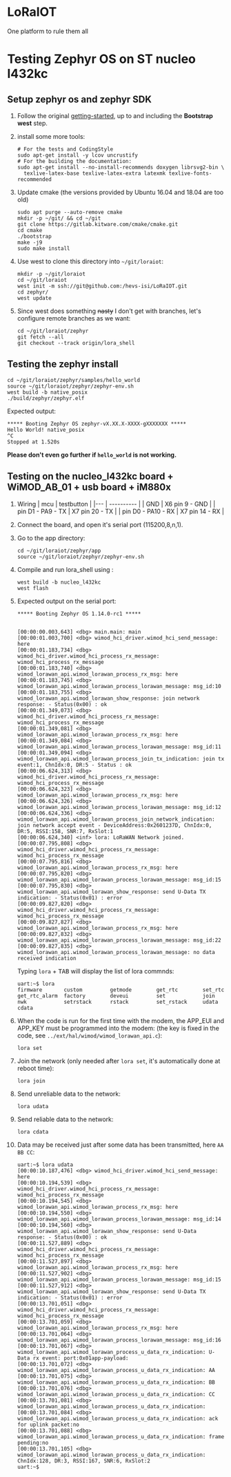 # LoRaIOT
One platform to rule them all

# Testing Zephyr OS on ST nucleo l432kc

## Setup zephyr os and zephyr SDK
1. Follow the original [getting-started](https://docs.zephyrproject.org/latest/getting_started/getting_started.html),
up to and including the **Bootstrap west** step.

1. install some more tools:
    ```
    # For the tests and CodingStyle
    sudo apt-get install -y lcov uncrustify
    # For the building the documentation:
    sudo apt-get install --no-install-recommends doxygen librsvg2-bin \
      texlive-latex-base texlive-latex-extra latexmk texlive-fonts-recommended
    ```

1. Update cmake (the versions provided by Ubuntu 16.04 and 18.04 are too old)
    ```
    sudo apt purge --auto-remove cmake
    mkdir -p ~/git/ && cd ~/git
    git clone https://gitlab.kitware.com/cmake/cmake.git
    cd cmake
    ./bootstrap
    make -j9
    sudo make install
    ```

1. Use west to clone this directory into `~/git/loraiot`:
    ```
    mkdir -p ~/git/loraiot
    cd ~/git/loraiot
    west init -m ssh://git@github.com:/hevs-isi/LoRaIOT.git
    cd zephyr/
    west update
    ```
1. Since west does something <s>nasty</s> I don't get with branches, let's configure remote branches as we want:
    ```
    cd ~/git/loraiot/zephyr
    git fetch --all
    git checkout --track origin/lora_shell
    ```

## Testing the zephyr install
```
cd ~/git/loraiot/zephyr/samples/hello_world
source ~/git/loraiot/zephyr/zephyr-env.sh
west build -b native_posix
./build/zephyr/zephyr.elf
```
Expected output:
```
***** Booting Zephyr OS zephyr-vX.XX.X-XXXX-gXXXXXXX *****
Hello World! native_posix
^C
Stopped at 1.520s
```
**Please don't even go further if `hello_world` is not working.**

## Testing on the nucleo_l432kc board + WiMOD_AB_01 + usb board + iM880x
1. Wiring
| mcu | testbutton |
|--- | ---------- |
| GND | X6 pin 9 - GND |
| pin D1 - PA9 - TX | X7 pin 20 - TX |
| pin D0 - PA10 - RX | X7 pin 14 - RX |

1. Connect the board, and open it's serial port (115200,8,n,1).

1. Go to the app directory:
    ```
    cd ~/git/loraiot/zephyr/app
    source ~/git/loraiot/zephyr/zephyr-env.sh
    ```

1. Compile and run lora_shell using :

    ```
    west build -b nucleo_l432kc
    west flash
    ```

1. Expected output on the serial port:

    ```
    ***** Booting Zephyr OS 1.14.0-rc1 *****


    [00:00:00.003,643] <dbg> main.main: main
    [00:00:01.003,700] <dbg> wimod_hci_driver.wimod_hci_send_message: here
    [00:00:01.183,734] <dbg> wimod_hci_driver.wimod_hci_process_rx_message: wimod_hci_process_rx_message
    [00:00:01.183,740] <dbg> wimod_lorawan_api.wimod_lorawan_process_rx_msg: here
    [00:00:01.183,745] <dbg> wimod_lorawan_api.wimod_lorawan_process_lorawan_message: msg_id:10
    [00:00:01.183,755] <dbg> wimod_lorawan_api.wimod_lorawan_show_response: join network response: - Status(0x00) : ok
    [00:00:01.349,073] <dbg> wimod_hci_driver.wimod_hci_process_rx_message: wimod_hci_process_rx_message
    [00:00:01.349,081] <dbg> wimod_lorawan_api.wimod_lorawan_process_rx_msg: here
    [00:00:01.349,084] <dbg> wimod_lorawan_api.wimod_lorawan_process_lorawan_message: msg_id:11
    [00:00:01.349,094] <dbg> wimod_lorawan_api.wimod_lorawan_process_join_tx_indication: join tx event:1, ChnIdx:0, DR:5 - Status : ok
    [00:00:06.624,313] <dbg> wimod_hci_driver.wimod_hci_process_rx_message: wimod_hci_process_rx_message
    [00:00:06.624,323] <dbg> wimod_lorawan_api.wimod_lorawan_process_rx_msg: here
    [00:00:06.624,326] <dbg> wimod_lorawan_api.wimod_lorawan_process_lorawan_message: msg_id:12
    [00:00:06.624,336] <dbg> wimod_lorawan_api.wimod_lorawan_process_join_network_indication: join network accept event - DeviceAddress:0x2601237D, ChnIdx:0, DR:5, RSSI:158, SNR:7, RxSlot:1
    [00:00:06.624,340] <inf> lora: LoRaWAN Network joined.
    [00:00:07.795,808] <dbg> wimod_hci_driver.wimod_hci_process_rx_message: wimod_hci_process_rx_message
    [00:00:07.795,816] <dbg> wimod_lorawan_api.wimod_lorawan_process_rx_msg: here
    [00:00:07.795,820] <dbg> wimod_lorawan_api.wimod_lorawan_process_lorawan_message: msg_id:15
    [00:00:07.795,830] <dbg> wimod_lorawan_api.wimod_lorawan_show_response: send U-Data TX indication: - Status(0x01) : error
    [00:00:09.827,820] <dbg> wimod_hci_driver.wimod_hci_process_rx_message: wimod_hci_process_rx_message
    [00:00:09.827,827] <dbg> wimod_lorawan_api.wimod_lorawan_process_rx_msg: here
    [00:00:09.827,832] <dbg> wimod_lorawan_api.wimod_lorawan_process_lorawan_message: msg_id:22
    [00:00:09.827,835] <dbg> wimod_lorawan_api.wimod_lorawan_process_lorawan_message: no data received indication
    ```

    Typing `lora` + <kbd>TAB</kbd> will display the list of lora commnds:
    ```
    uart:~$ lora 
    firmware       custom         getmode        get_rtc        set_rtc
    get_rtc_alarm  factory        deveui         set            join
    nwk            setrstack      rstack         set_rstack     udata
    cdata
    ```
1. When the code is run for the first time with the modem, the APP_EUI and APP_KEY
    must be programmed into the modem: (the key is fixed in the code, see
    `../ext/hal/wimod/wimod_lorawan_api.c`):

    ```
    lora set
    ```

1. Join the network (only needed after `lora set`, it's automatically done at reboot time):

    ```
    lora join
    ```

1. Send unreliable data to the network:

    ```
    lora udata
    ```

1. Send reliable data to the network:

    ```
    lora cdata
    ```

1. Data may be received just after some data has been transmitted, here `AA BB CC`:

    ```
    uart:~$ lora udata 
    [00:00:10.187,476] <dbg> wimod_hci_driver.wimod_hci_send_message: here
    [00:00:10.194,539] <dbg> wimod_hci_driver.wimod_hci_process_rx_message: wimod_hci_process_rx_message
    [00:00:10.194,545] <dbg> wimod_lorawan_api.wimod_lorawan_process_rx_msg: here
    [00:00:10.194,550] <dbg> wimod_lorawan_api.wimod_lorawan_process_lorawan_message: msg_id:14
    [00:00:10.194,560] <dbg> wimod_lorawan_api.wimod_lorawan_show_response: send U-Data response: - Status(0x00) : ok
    [00:00:11.527,889] <dbg> wimod_hci_driver.wimod_hci_process_rx_message: wimod_hci_process_rx_message
    [00:00:11.527,897] <dbg> wimod_lorawan_api.wimod_lorawan_process_rx_msg: here
    [00:00:11.527,902] <dbg> wimod_lorawan_api.wimod_lorawan_process_lorawan_message: msg_id:15
    [00:00:11.527,912] <dbg> wimod_lorawan_api.wimod_lorawan_show_response: send U-Data TX indication: - Status(0x01) : error
    [00:00:13.701,051] <dbg> wimod_hci_driver.wimod_hci_process_rx_message: wimod_hci_process_rx_message
    [00:00:13.701,059] <dbg> wimod_lorawan_api.wimod_lorawan_process_rx_msg: here
    [00:00:13.701,064] <dbg> wimod_lorawan_api.wimod_lorawan_process_lorawan_message: msg_id:16
    [00:00:13.701,067] <dbg> wimod_lorawan_api.wimod_lorawan_process_u_data_rx_indication: U-Data rx event: port:0x01app-payload:
    [00:00:13.701,072] <dbg> wimod_lorawan_api.wimod_lorawan_process_u_data_rx_indication: AA 
    [00:00:13.701,075] <dbg> wimod_lorawan_api.wimod_lorawan_process_u_data_rx_indication: BB 
    [00:00:13.701,076] <dbg> wimod_lorawan_api.wimod_lorawan_process_u_data_rx_indication: CC 
    [00:00:13.701,081] <dbg> wimod_lorawan_api.wimod_lorawan_process_u_data_rx_indication: 
    [00:00:13.701,084] <dbg> wimod_lorawan_api.wimod_lorawan_process_u_data_rx_indication: ack for uplink packet:no
    [00:00:13.701,088] <dbg> wimod_lorawan_api.wimod_lorawan_process_u_data_rx_indication: frame pending:no
    [00:00:13.701,105] <dbg> wimod_lorawan_api.wimod_lorawan_process_u_data_rx_indication: ChnIdx:128, DR:3, RSSI:167, SNR:6, RxSlot:2
    uart:~$ 
    ```
